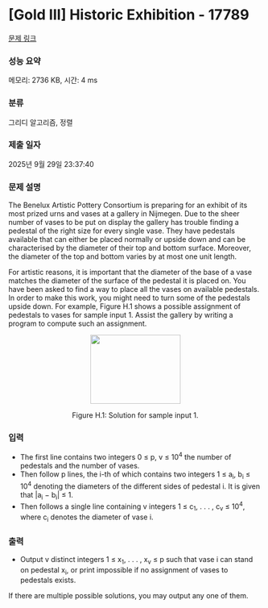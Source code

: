 # [Gold III] Historic Exhibition - 17789 

[문제 링크](https://www.acmicpc.net/problem/17789) 

### 성능 요약

메모리: 2736 KB, 시간: 4 ms

### 분류

그리디 알고리즘, 정렬

### 제출 일자

2025년 9월 29일 23:37:40

### 문제 설명

<p>The Benelux Artistic Pottery Consortium is preparing for an exhibit of its most prized urns and vases at a gallery in Nijmegen. Due to the sheer number of vases to be put on display the gallery has trouble finding a pedestal of the right size for every single vase. They have pedestals available that can either be placed normally or upside down and can be characterised by the diameter of their top and bottom surface. Moreover, the diameter of the top and bottom varies by at most one unit length.</p>

<p>For artistic reasons, it is important that the diameter of the base of a vase matches the diameter of the surface of the pedestal it is placed on. You have been asked to find a way to place all the vases on available pedestals. In order to make this work, you might need to turn some of the pedestals upside down. For example, Figure H.1 shows a possible assignment of pedestals to vases for sample input 1. Assist the gallery by writing a program to compute such an assignment.</p>

<p style="text-align: center;"><img alt="" src="https://upload.acmicpc.net/9e9963ab-85e2-464e-8af5-ee061c9d5dea/-/preview/" style="width: 179px; height: 137px;"></p>

<p style="text-align: center;">Figure H.1: Solution for sample input 1.</p>

### 입력 

 <ul>
	<li>The first line contains two integers 0 ≤ p, v ≤ 10<sup>4</sup> the number of pedestals and the number of vases.</li>
	<li>Then follow p lines, the i-th of which contains two integers 1 ≤ a<sub>i</sub>, b<sub>i</sub> ≤ 10<sup>4</sup> denoting the diameters of the different sides of pedestal i. It is given that |a<sub>i</sub> − b<sub>i</sub>| ≤ 1.</li>
	<li>Then follows a single line containing v integers 1 ≤ c<sub>1</sub>, . . . , c<sub>v</sub> ≤ 10<sup>4</sup>, where c<sub>i</sub> denotes the diameter of vase i.</li>
</ul>

### 출력 

 <ul>
	<li>Output v distinct integers 1 ≤ x<sub>1</sub>, . . . , x<sub>v</sub> ≤ p such that vase i can stand on pedestal x<sub>i</sub>, or print impossible if no assignment of vases to pedestals exists.</li>
</ul>

<p>If there are multiple possible solutions, you may output any one of them.</p>

